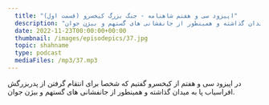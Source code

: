 ```yaml
---
  title: "اپیزود سی و هفتم شاهنامه - جنگ بزرگ کیخسرو (قسمت اول)"
  description: "در اپیزود سی و هفتم از کیخسرو گفتیم که شخصا برای انتقام گرفتن از پدربزرگش افراسیاب پا به میدان گذاشته و همینطور از جانفشانی های گستهم و بیژن جوان"
  date: 2022-11-23T00:00:00+00:00
  thumbnail: /images/episodepics/37.jpg
  topic: shahname
  type: podcast
  mediaFiles: /mp3/37.mp3
---
```

در اپیزود سی و هفتم از کیخسرو گفتیم که شخصا برای انتقام گرفتن از پدربزرگش افراسیاب پا به میدان گذاشته و همینطور از جانفشانی های گستهم و بیژن جوان.